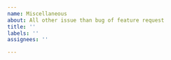 ```yaml
---
name: Miscellaneous
about: All other issue than bug of feature request
title: ''
labels: ''
assignees: ''

---
```



